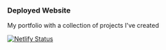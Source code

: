 ### Deployed Website
My portfolio with a collection of projects I've created

[![Netlify Status](https://api.netlify.com/api/v1/badges/2de67acd-3bd5-48de-9075-3ab3142211f1/deploy-status)](http://neohsuehyen.com)
